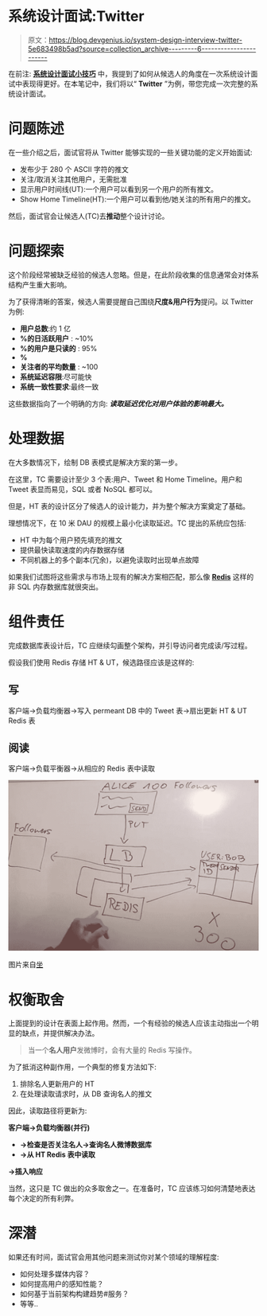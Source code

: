 # 系统设计面试:Twitter

> 原文：<https://blog.devgenius.io/system-design-interview-twitter-5e683498b5ad?source=collection_archive---------6----------------------->

在前注: [**系统设计面试小技巧**](https://medium.com/dev-genius/system-design-interview-tips-e42936c44841) 中，我提到了如何从候选人的角度在一次系统设计面试中表现得更好。在本笔记中，我们将以“ **Twitter** ”为例，带您完成一次完整的系统设计面试。

# 问题陈述

在一些介绍之后，面试官将从 Twitter 能够实现的一些关键功能的定义开始面试:

*   发布少于 280 个 ASCII 字符的推文
*   关注/取消关注其他用户，无需批准
*   显示用户时间线(UT):一个用户可以看到另一个用户的所有推文。
*   Show Home Timeline(HT):一个用户可以看到他/她关注的所有用户的推文。

然后，面试官会让候选人(TC)去**推动**整个设计讨论。

# 问题探索

这个阶段经常被缺乏经验的候选人忽略。但是，在此阶段收集的信息通常会对体系结构产生重大影响。

为了获得清晰的答案，候选人需要提醒自己围绕**尺度&用户行为**提问。以 Twitter 为例:

*   **用户总数**:约 1 亿
*   **%的日活跃用户** : ~10%
*   **%的用户是只读的** : 95%
*   **%**
*   **关注者的平均数量** : ~100
*   **系统延迟容限**:尽可能快
*   **系统一致性要求**:最终一致

这些数据指向了一个明确的方向: ***读取延迟优化对用户体验的影响最大。***

# 处理数据

在大多数情况下，绘制 DB 表模式是解决方案的第一步。

在这里，TC 需要设计至少 3 个表:用户、Tweet 和 Home Timeline。用户和 Tweet 表显而易见，SQL 或者 NoSQL 都可以。

但是，HT 表的设计区分了候选人的设计能力，并为整个解决方案奠定了基础。

理想情况下，在 10 米 DAU 的规模上最小化读取延迟。TC 提出的系统应包括:

*   HT 中为每个用户预先填充的推文
*   提供最快读取速度的内存数据存储
*   不同机器上的多个副本(冗余)，以避免读取时出现单点故障

如果我们试图将这些需求与市场上现有的解决方案相匹配，那么像 [**Redis**](https://redis.io) 这样的非 SQL 内存数据库就很突出。

# 组件责任

完成数据库表设计后，TC 应继续勾画整个架构，并引导访问者完成读/写过程。

假设我们使用 Redis 存储 HT & UT，候选路径应该是这样的:

## 写

客户端→负载均衡器→写入 permeant DB 中的 Tweet 表→扇出更新 HT & UT Redis 表

## 阅读

客户端→负载平衡器→从相应的 Redis 表中读取

![](img/1a5debd6b7b28021173a2b26d3e15a2f.png)

图片来自[坐](https://www.youtube.com/watch?v=KmAyPUv9gOY&t=1393s)

# 权衡取舍

上面提到的设计在表面上起作用。然而，一个有经验的候选人应该主动指出一个明显的缺点，并提供解决办法。

> 当一个**名人用户**发微博时，会有大量的 Redis 写操作。

为了抵消这种副作用，一个典型的修复方法如下:

1.  排除名人更新用户的 HT
2.  在处理读取请求时，从 DB 查询名人的推文

因此，读取路径将更新为:

**客户端→负载均衡器(并行)**

*   **→检查是否关注名人→查询名人微博数据库**
*   **→从 HT Redis 表中读取**

**→插入响应**

当然，这只是 TC 做出的众多取舍之一。在准备时，TC 应该练习如何清楚地表达每个决定的所有利弊。

# 深潜

如果还有时间，面试官会用其他问题来测试你对某个领域的理解程度:

*   如何处理多媒体内容？
*   如何提高用户的感知性能？
*   如何基于当前架构构建趋势#服务？
*   等等..